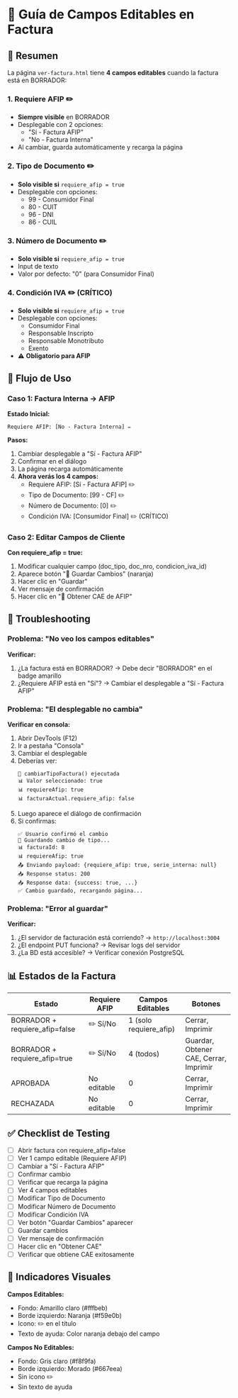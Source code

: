 # 📝 Guía de Campos Editables en Factura

## 🎯 Resumen

La página `ver-factura.html` tiene **4 campos editables** cuando la factura está en BORRADOR:

### 1. **Requiere AFIP** ✏️
- **Siempre visible** en BORRADOR
- Desplegable con 2 opciones:
  - "Sí - Factura AFIP"
  - "No - Factura Interna"
- Al cambiar, guarda automáticamente y recarga la página

### 2. **Tipo de Documento** ✏️
- **Solo visible si** `requiere_afip = true`
- Desplegable con opciones:
  - 99 - Consumidor Final
  - 80 - CUIT
  - 96 - DNI
  - 86 - CUIL

### 3. **Número de Documento** ✏️
- **Solo visible si** `requiere_afip = true`
- Input de texto
- Valor por defecto: "0" (para Consumidor Final)

### 4. **Condición IVA** ✏️ (CRÍTICO)
- **Solo visible si** `requiere_afip = true`
- Desplegable con opciones:
  - Consumidor Final
  - Responsable Inscripto
  - Responsable Monotributo
  - Exento
- ⚠️ **Obligatorio para AFIP**

## 🔄 Flujo de Uso

### Caso 1: Factura Interna → AFIP

**Estado Inicial:**
```
Requiere AFIP: [No - Factura Interna] ✏️
```

**Pasos:**
1. Cambiar desplegable a "Sí - Factura AFIP"
2. Confirmar en el diálogo
3. La página recarga automáticamente
4. **Ahora verás los 4 campos:**
   - Requiere AFIP: [Sí - Factura AFIP] ✏️
   - Tipo de Documento: [99 - CF] ✏️
   - Número de Documento: [0] ✏️
   - Condición IVA: [Consumidor Final] ✏️ (CRÍTICO)

### Caso 2: Editar Campos de Cliente

**Con requiere_afip = true:**

1. Modificar cualquier campo (doc_tipo, doc_nro, condicion_iva_id)
2. Aparece botón "💾 Guardar Cambios" (naranja)
3. Hacer clic en "Guardar"
4. Ver mensaje de confirmación
5. Hacer clic en "📄 Obtener CAE de AFIP"

## 🐛 Troubleshooting

### Problema: "No veo los campos editables"

**Verificar:**
1. ¿La factura está en BORRADOR? → Debe decir "BORRADOR" en el badge amarillo
2. ¿Requiere AFIP está en "Sí"? → Cambiar el desplegable a "Sí - Factura AFIP"

### Problema: "El desplegable no cambia"

**Verificar en consola:**
1. Abrir DevTools (F12)
2. Ir a pestaña "Consola"
3. Cambiar el desplegable
4. Deberías ver:
   ```
   🔄 cambiarTipoFactura() ejecutada
   📊 Valor seleccionado: true
   📊 requiereAfip: true
   📊 facturaActual.requiere_afip: false
   ```
5. Luego aparece el diálogo de confirmación
6. Si confirmas:
   ```
   ✅ Usuario confirmó el cambio
   💾 Guardando cambio de tipo...
   📊 facturaId: 8
   📊 requiereAfip: true
   📤 Enviando payload: {requiere_afip: true, serie_interna: null}
   📥 Response status: 200
   📥 Response data: {success: true, ...}
   ✅ Cambio guardado, recargando página...
   ```

### Problema: "Error al guardar"

**Verificar:**
1. ¿El servidor de facturación está corriendo? → `http://localhost:3004`
2. ¿El endpoint PUT funciona? → Revisar logs del servidor
3. ¿La BD está accesible? → Verificar conexión PostgreSQL

## 📊 Estados de la Factura

| Estado | Requiere AFIP | Campos Editables | Botones |
|--------|---------------|------------------|---------|
| BORRADOR + requiere_afip=false | ✏️ Sí/No | 1 (solo requiere_afip) | Cerrar, Imprimir |
| BORRADOR + requiere_afip=true | ✏️ Sí/No | 4 (todos) | Guardar, Obtener CAE, Cerrar, Imprimir |
| APROBADA | No editable | 0 | Cerrar, Imprimir |
| RECHAZADA | No editable | 0 | Cerrar, Imprimir |

## ✅ Checklist de Testing

- [ ] Abrir factura con requiere_afip=false
- [ ] Ver 1 campo editable (Requiere AFIP)
- [ ] Cambiar a "Sí - Factura AFIP"
- [ ] Confirmar cambio
- [ ] Verificar que recarga la página
- [ ] Ver 4 campos editables
- [ ] Modificar Tipo de Documento
- [ ] Modificar Número de Documento
- [ ] Modificar Condición IVA
- [ ] Ver botón "Guardar Cambios" aparecer
- [ ] Guardar cambios
- [ ] Ver mensaje de confirmación
- [ ] Hacer clic en "Obtener CAE"
- [ ] Verificar que obtiene CAE exitosamente

## 🎨 Indicadores Visuales

**Campos Editables:**
- Fondo: Amarillo claro (#fffbeb)
- Borde izquierdo: Naranja (#f59e0b)
- Icono: ✏️ en el título
- Texto de ayuda: Color naranja debajo del campo

**Campos No Editables:**
- Fondo: Gris claro (#f8f9fa)
- Borde izquierdo: Morado (#667eea)
- Sin icono ✏️
- Sin texto de ayuda
